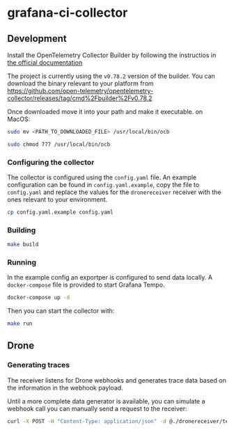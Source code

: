 # grafana-ci-collector

## Development

Install the OpenTelemetry Collector Builder by following the instructios in [the official documentation](https://opentelemetry.io/docs/collector/custom-collector/#step-1---install-the-builder)

The project is currently using the `v0.78.2` version of the builder. You can download the binary relevant to your platform from https://github.com/open-telemetry/opentelemetry-collector/releases/tag/cmd%2Fbuilder%2Fv0.78.2

Once downloaded move it into your path and make it executable. on MacOS:

```bash
sudo mv <PATH_TO_DOWNLOADED_FILE> /usr/local/bin/ocb

sudo chmod 777 /usr/local/bin/ocb
```

### Configuring the collector

The collector is configured using the `config.yaml` file.
An example configuration can be found in `config.yaml.example`, copy the file to `config.yaml` and replace the values for the `dronereceiver` receiver with the ones relevant to your environment.

```bash
cp config.yaml.example config.yaml
```

### Building

```bash
make build
```

### Running

In the example config an exportper is configured to send data locally. A `docker-compose` file is provided to start Grafana Tempo.

```bash
docker-compose up -d
```

Then you can start the collector with:

```bash
make run
```

## Drone

### Generating traces

The receiver listens for Drone webhooks and generates trace data based on the information in the webhook payload.

Until a more complete data generator is available, you can simulate a webhook call you can manually send a request to the receiver:

```bash
curl -X POST -H "Content-Type: application/json" -d @./dronereceiver/testdata/build-completed.json http://localhost:3333/drone/webhook
```
